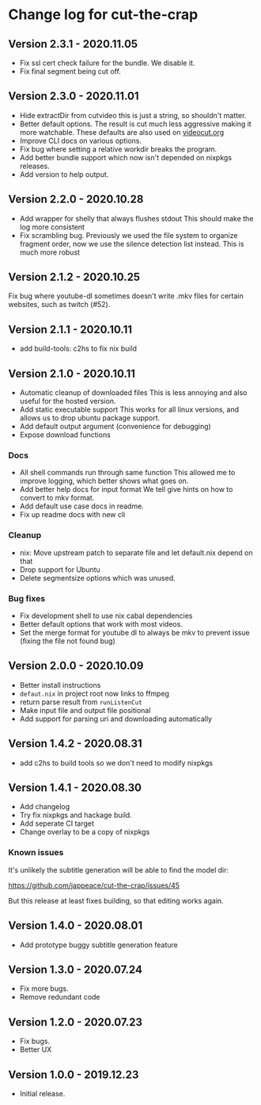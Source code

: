 # Change log for cut-the-crap

## Version 2.3.1 - 2020.11.05

+ Fix ssl cert check failure for the bundle. We disable it.
+ Fix final segment being cut off.

## Version 2.3.0 - 2020.11.01

+ Hide extractDir from cutvideo
  this is just a string, so shouldn't matter.
+ Better default options.
  The result is cut much less aggressive making it more watchable.
  These defaults are also used on [videocut.org](https://videocut.org/)
+ Improve CLI docs on various options.
+ Fix bug where setting a relative workdir breaks the program.
+ Add better bundle support which now isn't depended on nixpkgs
  releases.
+ Add version to help output.

## Version 2.2.0 - 2020.10.28

+ Add wrapper for shelly that always flushes stdout
  This should make the log more consistent
+ Fix scrambling bug.
  Previously we used the file system to organize fragment order,
  now we use the silence detection list instead.
  This is much more robust

## Version 2.1.2 - 2020.10.25

Fix bug where youtube-dl sometimes doesn't write .mkv files
for certain websites, such as twitch (#52).

## Version 2.1.1 - 2020.10.11

+ add build-tools: c2hs to fix nix build

## Version 2.1.0 - 2020.10.11

+ Automatic cleanup of downloaded files
  This is less annoying and also useful for the hosted version.
+ Add static executable support
  This works for all linux versions, and allows us to drop ubuntu package support.
+ Add default output argument (convenience for debugging)
+ Expose download functions

### Docs

+ All shell commands run through same function
  This allowed me to improve logging, which better shows what goes on.
+ Add better help docs for input format
  We tell give hints on how to convert to mkv format.
+ Add default use case docs in readme.
+ Fix up readme docs with new cli

### Cleanup

+ nix: Move upstream patch to separate file and let default.nix depend on that
+ Drop support for Ubuntu
+ Delete segmentsize options which was unused.

### Bug fixes

+ Fix development shell to use nix cabal dependencies
+ Better default options that work with most videos.
+ Set the merge format for youtube dl to always be mkv to prevent issue (fixing the file not found bug)

## Version 2.0.0 - 2020.10.09

- Better install instructions
- `defaut.nix` in project root now links to ffmpeg
- return parse result from `runListenCut`
- Make input file and output file positional
- Add support for parsing uri and downloading automatically

## Version 1.4.2 - 2020.08.31
- add c2hs to build tools so we don't need to modify nixpkgs

## Version 1.4.1 - 2020.08.30
- Add changelog
- Try fix nixpkgs and hackage build.
- Add seperate CI target
- Change overlay to be a copy of nixpkgs

### Known issues

It's unlikely the subtitle generation
will be able to find the model dir:

https://github.com/jappeace/cut-the-crap/issues/45

But this release at least fixes building,
so that editing works again.

## Version 1.4.0 - 2020.08.01
- Add prototype buggy subtitle generation feature

## Version 1.3.0 - 2020.07.24
- Fix more bugs.
- Remove redundant code

## Version 1.2.0 - 2020.07.23
- Fix bugs.
- Better UX

## Version 1.0.0 - 2019.12.23 
- Initial release.
